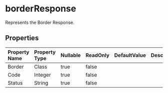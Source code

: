 # **borderResponse**

Represents the Border Response. 

## **Properties**

| Property Name | Property Type | Nullable |  ReadOnly | DefaultValue | Description | 
| :- | :- | :- |:- |  :- | :- |
|Border|Class|true|false |  ||
|Code|Integer|true|false |  ||
|Status|String|true|false |  ||

